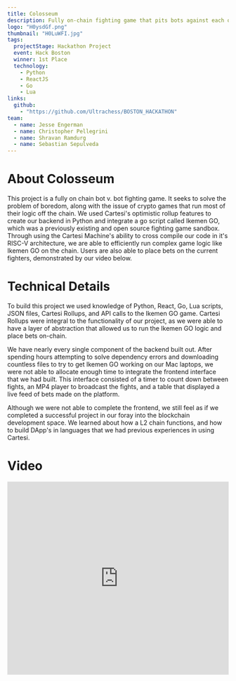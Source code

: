 ```yaml
---
title: Colosseum
description: Fully on-chain fighting game that pits bots against each other and allows viewers to place bets.
logo: "H0ysdGf.png"
thumbnail: "H0LuWFI.jpg"
tags:
  projectStage: Hackathon Project
  event: Hack Boston
  winner: 1st Place
  technology:
    - Python
    - ReactJS
    - Go
    - Lua
links:
  github:
    - "https://github.com/Ultrachess/BOSTON_HACKATHON"
team:
  - name: Jesse Engerman
  - name: Christopher Pellegrini
  - name: Shravan Ramdurg
  - name: Sebastian Sepulveda
---
```


# About Colosseum

This project is a fully on chain bot v. bot fighting game. It seeks to solve the problem of boredom, along with the issue of crypto games that run most of their logic off the chain. We used Cartesi's optimistic rollup features to create our backend in Python and integrate a go script called Ikemen GO, which was a previously existing and open source fighting game sandbox. Through using the Cartesi Machine's ability to cross compile our code in it's RISC-V architecture, we are able to efficiently run complex game logic like Ikemen GO on the chain. Users are also able to place bets on the current fighters, demonstrated by our video below.

# Technical Details

To build this project we used knowledge of Python, React, Go, Lua scripts, JSON files, Cartesi Rollups, and API calls to the Ikemen GO game. Cartesi Rollups were integral to the functionality of our project, as we were able to have a layer of abstraction that allowed us to run the Ikemen GO logic and place bets on-chain.

We have nearly every single component of the backend built out. After spending hours attempting to solve dependency errors and downloading countless files to try to get Ikemen GO working on our Mac laptops, we were not able to allocate enough time to integrate the frontend interface that we had built. This interface consisted of a timer to count down between fights, an MP4 player to broadcast the fights, and a table that displayed a live feed of bets made on the platform.

Although we were not able to complete the frontend, we still feel as if we completed a successful project in our foray into the blockchain development space. We learned about how a L2 chain functions, and how to build DApp's in languages that we had previous experiences in using Cartesi.

# Video

<iframe width="100%" height="440" src="https://www.youtube.com/embed/fF2HKRocE60" title="YouTube video player" frameborder="0" allow="accelerometer; autoplay; clipboard-write; encrypted-media; gyroscope; picture-in-picture; web-share" allowfullscreen></iframe>
